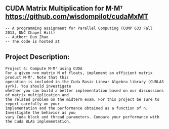 CUDA Matrix Multiplication for M·Mᵀ
https://github.com/wisdompilot/cudaMxMT
--------------------------------------------------------------------------------------------------
	-- A programming assignment for Parallel Computing (COMP 633 Fall 2013, UNC Chapel Hill)
	-- Author: Duo Zhao
	-- The code is hosted at 
	

Project Description: 
--------------------------------------------------------------------------------------------------
	Project 4: Compute M·Mᵀ using CUDA 
	For a given n×n matrix M of floats, implement an efficient matrix product M·Mᵀ. Note that this 
	operation is included in the Cuda Basic Linear Algebra library (CUBLAS syrk). You should investigate
	whether you can build a better implementation based on our discussions of matrix multiplication and
	the related problem on the midterm exam. For this project be sure to report carefully on your
	implementation and the performance obtained as a function of n. Investigate the behavior as you 
	vary Cuda block and thread parameters. Compare your performance with the Cuda BLAS implementation. 
	
